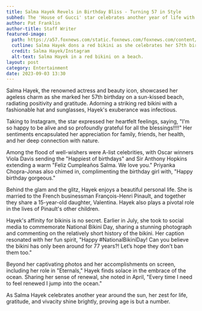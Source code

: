 ```yaml
---
title: Salma Hayek Revels in Birthday Bliss - Turning 57 in Style
subhed: The 'House of Gucci' star celebrates another year of life with a vibrant beachside photoshoot.
author: Pat Franklin
author-title: Staff Writer
featured-image: 
  path: https://a57.foxnews.com/static.foxnews.com/foxnews.com/content/uploads/2023/09/720/405/SalmaHayekBikini.jpg?ve=1&tl=1
  cutline: Salma Hayek dons a red bikini as she celebrates her 57th birthday on a sandy beach.
  credit: Salma Hayek/Instagram
  alt-text: Salma Hayek in a red bikini on a beach.
layout: post
category: Entertainment
date: 2023-09-03 13:30
---
```


Salma Hayek, the renowned actress and beauty icon, showcased her ageless charm as she marked her 57th birthday on a sun-kissed beach, radiating positivity and gratitude. Adorning a striking red bikini with a fashionable hat and sunglasses, Hayek's exuberance was infectious.

Taking to Instagram, the star expressed her heartfelt feelings, saying, "I’m so happy to be alive and so profoundly grateful for all the blessings!!!!" Her sentiments encapsulated her appreciation for family, friends, her health, and her deep connection with nature.

Among the flood of well-wishers were A-list celebrities, with Oscar winners Viola Davis sending the "Happiest of birthdays" and Sir Anthony Hopkins extending a warm "Feliz Cumpleaños Salma. We love you." Priyanka Chopra-Jonas also chimed in, complimenting the birthday girl with, "Happy birthday gorgeous."

Behind the glam and the glitz, Hayek enjoys a beautiful personal life. She is married to the French businessman François-Henri Pinault, and together they share a 15-year-old daughter, Valentina. Hayek also plays a pivotal role in the lives of Pinault's other children.

Hayek's affinity for bikinis is no secret. Earlier in July, she took to social media to commemorate National Bikini Day, sharing a stunning photograph and commenting on the relatively short history of the bikini. Her caption resonated with her fun spirit, "Happy #NationalBikiniDay! Can you believe the bikini has only been around for 77 years?! Let’s hope they don’t ban them too."

Beyond her captivating photos and her accomplishments on screen, including her role in "Eternals," Hayek finds solace in the embrace of the ocean. Sharing her sense of renewal, she noted in April, "Every time I need to feel renewed I jump into the ocean."

As Salma Hayek celebrates another year around the sun, her zest for life, gratitude, and vivacity shine brightly, proving age is but a number.
